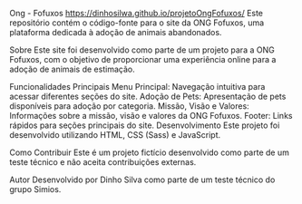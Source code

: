 Ong - Fofuxos
https://dinhosilwa.github.io/projetoOngFofuxos/
Este repositório contém o código-fonte para o site da ONG Fofuxos, uma plataforma dedicada à adoção de animais abandonados.

Sobre
Este site foi desenvolvido como parte de um projeto para a ONG Fofuxos, com o objetivo de proporcionar uma experiência online para a adoção de animais de estimação.

Funcionalidades Principais
Menu Principal: Navegação intuitiva para acessar diferentes seções do site.
Adoção de Pets: Apresentação de pets disponíveis para adoção por categoria.
Missão, Visão e Valores: Informações sobre a missão, visão e valores da ONG Fofuxos.
Footer: Links rápidos para seções principais do site.
Desenvolvimento
Este projeto foi desenvolvido utilizando HTML, CSS (Sass) e JavaScript.

Como Contribuir
Este é um projeto fictício desenvolvido como parte de um teste técnico e não aceita contribuições externas.

Autor
Desenvolvido por Dinho Silva como parte de um teste técnico do grupo Simios.

